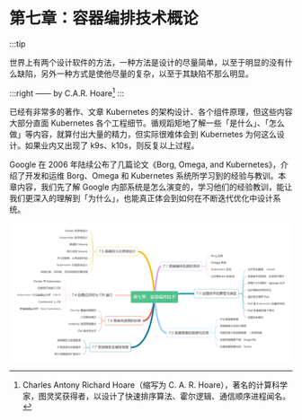 # 第七章：容器编排技术概论

:::tip <a/>

世界上有两个设计软件的方法，一种方法是设计的尽量简单，以至于明显的没有什么缺陷，另外一种方式是使他尽量的复杂，以至于其缺陷不那么明显。

:::right
—— by C.A.R. Hoare[^1]
:::

已经有非常多的著作、文章 Kubernetes 的架构设计、各个组件原理，但这些内容大部分直面 Kubernetes 各个工程细节。循规蹈矩地了解一些「是什么」、「怎么做」等内容，就算付出大量的精力，但实际很难体会到 Kubernetes 为何这么设计。如果业内又出现了 k9s、k10s，则反复以上过程。

Google 在 2006 年陆续公布了几篇论文《Borg, Omega, and Kubernetes》，介绍了开发和运维 Borg、Omega 和 Kubernetes 系统所学习到的经验与教训。本章内容，我们先了解 Google 内部系统是怎么演变的，学习他们的经验教训，能让我们更深入的理解到「为什么」，也能真正体会到如何在不断迭代优化中设计系统。

<div  align="center">
  <img src="../assets/container-summary.png" width = "550"  align=center />
</div>

[^1]: Charles Antony Richard Hoare（缩写为 C. A. R. Hoare），著名的计算科学家，图灵奖获得者，以设计了快速排序算法、霍尔逻辑、通信顺序进程闻名。